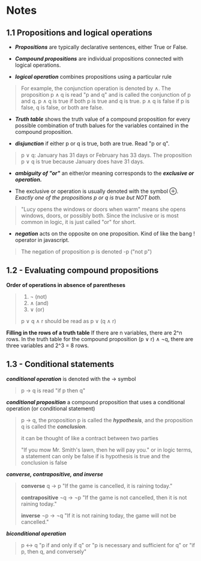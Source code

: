 # Notes

## 1.1 Propositions and logical operations

- **_Propositions_** are typically declarative sentences, either True or False.

- **_Compound propositions_** are individual propositions connected with logical operations.

- **_logical operation_** combines propositions using a particular rule

> For example, the conjunction operation is denoted by ∧. The proposition p ∧ q is read "p and q" and is called the conjunction of p and q. p ∧ q is true if both p is true and q is true. p ∧ q is false if p is false, q is false, or both are false.

- **_Truth table_** shows the truth value of a compound proposition for every possible combination of truth balues for the variables contained in the compound proposition.

- **_disjunction_** if either p or q is true, both are true. Read "p or q".

> p ∨ q: January has 31 days or February has 33 days. The proposition p ∨ q is true because January does have 31 days.

- **_ambiguity of "or"_** an either/or meaning corresponds to the **_exclusive or operation._**

- The exclusive or operation is usually denoted with the symbol ⊕. _Exactly one of the propositions p or q is true but NOT both._

> "Lucy opens the windows or doors when warm" means she opens windows, doors, or possibly both. Since the inclusive or is most common in logic, it is just called "or" for short.

- **_negation_** acts on the opposite on one proposition. Kind of like the bang ! operator in javascript.

> The negation of proposition p is denoted -p ("not p")

## 1.2 - Evaluating compound propositions

**Order of operations in absence of parentheses**

> 1. ¬ (not)
> 2. ∧ (and)
> 3. ∨ (or)
>
> p ∨ q ∧ r should be read as p ∨ (q ∧ r)

**Filling in the rows of a truth table**
If there are n variables, there are 2^n rows. In the truth table for the compound proposition (p ∨ r) ∧ ¬q, there are three variables and 2^3 = 8 rows.

## 1.3 - Conditional statements

**_conditional operation_** is denoted with the → symbol

> p → q is read "if p then q"

**_conditional proposition_** a compound proposition that uses a conditional operation (or conditional statement)

> p → q, the proposition p is called the **_hypothesis_**, and the proposition q is called the **_conclusion_**.
>
> it can be thought of like a contract between two parties
>
> "If you mow Mr. Smith's lawn, then he will pay you."
> or in logic terms, a statement can only be false if is hypothesis is true and the conclusion is false

**_converse, contrapositive, and inverse_**

> **converse** q → p
> "If the game is cancelled, it is raining today."
>
> **contrapositive** ¬q → ¬p
> "If the game is not cancelled, then it is not raining today."
>
> **inverse** ¬p → ¬q
> "If it is not raining today, the game will not be cancelled."

**_biconditional operation_**

> p ↔ q
> "p if and only if q"
> or
> "p is necessary and sufficient for q"
> or
> "if p, then q, and conversely"
